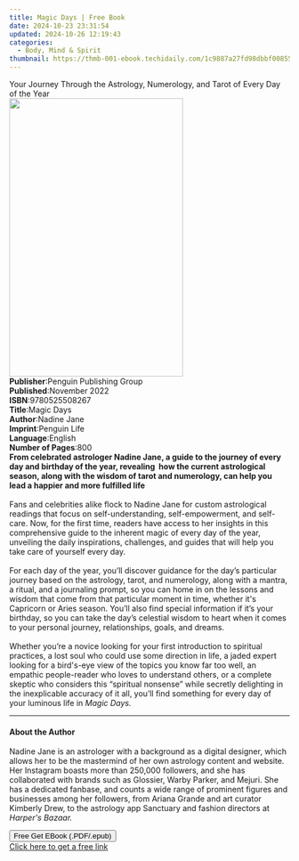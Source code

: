 ```yaml
---
title: Magic Days | Free Book
date: 2024-10-23 23:31:54
updated: 2024-10-26 12:19:43
categories:
  - Body, Mind & Spirit
thumbnail: https://thmb-001-ebook.techidaily.com/1c9887a27fd98dbbf0085508af26e536e2a416c9ab54868ccfbcf1230235125e.jpg
---
```

<main id="book-container">
  <div class="flex flex-col">
    <div class="book-brief flex-1 py-6 px-4 sm:p-6 md:py-10 md:px-8">
      <!-- brief-->
      <div class="book-brief-main">
        Your Journey Through the Astrology, Numerology, and Tarot of Every Day
        of the Year
      </div>
    </div>
    <div
      class="book-meta-info flex-1 grid gap-4 col-start-1 col-end-3 row-start-1 sm:mb-6 sm:grid-cols-4 lg:gap-6 lg:col-start-2 lg:row-end-6 lg:row-span-6 lg:mb-0"
    >
      <div
        class="book-meta-info-left place-content-center mt-4 p-4 text-sm leading-6 col-start-2 col-span-2 dark:text-slate-400"
      >
        <img
          class="w-full h-500 object-cover rounded-lg sm:h-255 sm:col-span-2 lg:col-span-full"
          src="https://img-001-ebook.techidaily.com/d8233720fbd9f23848f9a43a5cbc64b20a9cf4980d397230676495ae8a2555bd.jpg"
          alt=""
          width="312"
          height="500"
        />
      </div>
      <div
        class="book-meta-info-right mt-2 col-start-1 row-start-2 col-span-3 self-center"
      >
        <!-- meta data  -->
        <div class="flex flex-col px-4 md:px-8">
          <div class="flex-1">
            <strong>Publisher</strong>:<span class="px-2"
              >Penguin Publishing Group</span
            >
          </div>
          <div class="flex-1">
            <strong>Published</strong>:<span class="px-2">November 2022</span>
          </div>
          <div class="flex-1">
            <strong>ISBN</strong>:<span class="px-2">9780525508267</span>
          </div>
          <div class="flex-1">
            <strong>Title</strong>:<span class="px-2">Magic Days</span>
          </div>
          <div class="flex-1">
            <strong>Author</strong>:<span class="px-2">Nadine Jane</span>
          </div>
          <div class="flex-1">
            <strong>Imprint</strong>:<span class="px-2">Penguin Life</span>
          </div>
          <div class="flex-1">
            <strong>Language</strong>:<span class="px-2">English</span>
          </div>
          <div class="flex-1">
            <strong>Number of Pages</strong>:<span class="px-2">800</span>
          </div>
        </div>
      </div>
    </div>
    <div class="book-description flex-1 py-6 px-4 sm:p-6 md:py-10 md:px-8">
      <div class="book-description-main">
        <div accordion-content="" id="description">
          <b
            >From celebrated astrologer Nadine Jane, a guide to the journey of
            every day and birthday of the year, revealing &nbsp;how the current
            astrological season, along with the wisdom of tarot and numerology,
            can help you lead a happier and more fulfilled life</b
          ><br /><br />Fans and celebrities alike flock to Nadine Jane for
          custom astrological readings that focus on self-understanding,
          self-empowerment, and self-care. Now, for the first time, readers have
          access to her insights in this comprehensive guide to the inherent
          magic of every day of the year, unveiling the daily inspirations,
          challenges, and guides that will help you take care of yourself every
          day.&nbsp;<br />&nbsp;<br />For each day of the year, you’ll discover
          guidance for the day’s particular journey based on the astrology,
          tarot, and numerology, along with a mantra, a ritual, and a journaling
          prompt, so you can home in on the lessons and wisdom that come from
          that particular moment in time, whether it's Capricorn or Aries
          season. You’ll also find special information if it’s your birthday, so
          you can take the day’s celestial wisdom to heart when it comes to your
          personal journey, relationships, goals, and dreams.<br />&nbsp;<br />Whether
          you’re a novice looking for your first introduction to spiritual
          practices, a lost soul who could use some direction in life, a jaded
          expert looking for a bird's-eye view of the topics you know far too
          well, an empathic people-reader who loves to understand others, or a
          complete skeptic who considers this “spiritual nonsense” while
          secretly delighting in the inexplicable accuracy of it all, you’ll
          find something for every day of your luminous life in
          <i>Magic Days.</i><br />
        </div>
        <div class="accordion-fader"></div>
      </div>
    </div>
    <div class="book-excerpts flex-1 py-6 px-4 sm:p-6 md:py-10 md:px-8">
      <!-- excerpts-->
      <div class="book-excerpts-main">
        <hr />
        <h4 class="placeholder placeholder-heading">
          <span>About the Author</span>
        </h4>
        <p>
          Nadine Jane is an astrologer with a background as a digital designer,
          which allows her to be the mastermind of her own astrology content and
          website. Her Instagram boasts more than 250,000 followers, and she has
          collaborated with brands such as Glossier, Warby Parker, and Mejuri.
          She has a dedicated fanbase, and counts a wide range of prominent
          figures and businesses among her followers, from Ariana Grande and art
          curator Kimberly Drew, to the astrology app Sanctuary and fashion
          directors at <i>Harper's Bazaar.</i>
        </p>
      </div>
    </div>
    <div
      class="book-about-author flex-1 py-6 px-4 sm:p-6 md:py-10 md:px-8"
    ></div>
    <div class="book-free-get flex-1 py-6 px-4 sm:p-6 md:py-10 md:px-8">
      <button
        id="btn-free-get"
        class="bg-blue-500 hover:bg-blue-700 text-white font-bold py-2 px-4 rounded"
      >
        Free Get EBook (.PDF/.epub)
      </button>
      <div id="countdown-display" class="px-2 text-lg mt-2"></div>
      <a
        id="free-link"
        class="hidden bg-blue-500 hover:bg-blue-700 text-white font-bold py-2 px-4 rounded"
        href="https://www.ebooks.com/en-us/book/210456670/magic-days/nadine-jane/"
        target="_blank"
        >Click here to get a free link</a
      >
    </div>
    <script>
      let countdownTime = 0;
      let countdownInterval = null;
      document
        .getElementById('btn-free-get')
        .addEventListener('click', startCountdown);
      function startCountdown() {
        countdownTime = new Date().getTime() + 60000 * 3;
        countdownInterval = setInterval(updateCountdown, 1000);
        document.getElementById('btn-free-get').disabled = true;
        document
          .getElementById('btn-free-get')
          .classList.add('bg-gray-500', 'cursor-not-allowed');
      }
      function updateCountdown() {
        let currentTime = new Date().getTime();
        let timeLeft = countdownTime - currentTime;
        let secondsLeft = Math.floor(timeLeft / 1000);
        document.getElementById('countdown-display').innerHTML =
          `Remaining time: ${secondsLeft} seconds.`;
        if (secondsLeft <= 0) {
          clearInterval(countdownInterval);
          document.getElementById('btn-free-get').classList.add('hidden');
          document.getElementById('free-link').classList.remove('hidden');
          document.getElementById('countdown-display').innerHTML = '';
        }
      }
    </script>
  </div>
</main>
